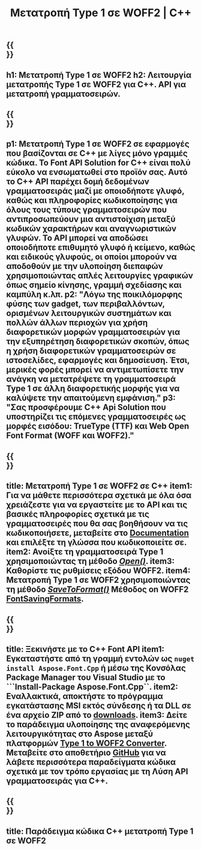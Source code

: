 ﻿---
translation: true
template: /_templates/conversion-child-cpp.md
title: Μετατροπή Type 1 σε WOFF2 | C++
description: Μετατρέψτε Type 1 σε γραμματοσειρές WOFF2 χρησιμοποιώντας αυτό το C++ API. Η λειτουργία μετατροπής λειτουργεί σε Windows και Linux και σε οποιοδήποτε περιβάλλον ανάπτυξης που υποστηρίζει C++.
metakeywords: c++ Type 1 σε WOFF2, Type 1 σε wOFF2 λύσεις c++, Type 1 σε wOFF2 conerter γραμματοσειρών cpp
url: /cpp/conversion/type1-to-woff2/
family: font
platformtag: cpp
feature: conversion
otherformats: WOFF TTF
---

{{<section banner>}}
---
h1: Μετατροπή Type 1 σε WOFF2
h2: Λειτουργία μετατροπής Type 1 σε WOFF2 για C++. API για μετατροπή γραμματοσειρών.
---

{{<section overview>}}
---
p1: Μετατροπή Type 1 σε WOFF2 σε εφαρμογές που βασίζονται σε С++ με λίγες μόνο γραμμές κώδικα. Το Font API Solution for С++ είναι πολύ εύκολο να ενσωματωθεί στο προϊόν σας. Αυτό το C++ API παρέχει δομή δεδομένων γραμματοσειράς μαζί με οποιοδήποτε γλυφό, καθώς και πληροφορίες κωδικοποίησης για όλους τους τύπους γραμματοσειρών που αντιπροσωπεύουν μια αντιστοίχιση μεταξύ κωδικών χαρακτήρων και αναγνωριστικών γλυφών. Το API μπορεί να αποδώσει οποιοδήποτε επιθυμητό γλυφό ή κείμενο, καθώς και ειδικούς γλυφούς, οι οποίοι μπορούν να αποδοθούν με την υλοποίηση διεπαφών χρησιμοποιώντας απλές λειτουργίες γραφικών όπως σημείο κίνησης, γραμμή σχεδίασης και καμπύλη κ.λπ.
p2: "Λόγω της ποικιλόμορφης φύσης των gadget, των περιβαλλόντων, ορισμένων λειτουργικών συστημάτων και πολλών άλλων περιοχών για χρήση διαφορετικών μορφών γραμματοσειρών για την εξυπηρέτηση διαφορετικών σκοπών, όπως η χρήση διαφορετικών γραμματοσειρών σε ιστοσελίδες, εφαρμογές και δημοσίευση. Έτσι, μερικές φορές μπορεί να αντιμετωπίσετε την ανάγκη να μετατρέψετε τη γραμματοσειρά Type 1 σε άλλη διαφορετικής μορφής για να καλύψετε την απαιτούμενη εμφάνιση."
p3: "Σας προσφέρουμε С++ Api Solution που υποστηρίζει τις επόμενες γραμματοσειρές ως μορφές εισόδου: TrueType (TTF) και Web Open Font Format (WOFF και WOFF2)."
---

{{<section feature1>}}
---
title: Μετατροπή Type 1 σε WOFF2 σε C++
item1: Για να μάθετε περισσότερα σχετικά με όλα όσα χρειάζεστε για να εργαστείτε με το API και τις βασικές πληροφορίες σχετικά με τις γραμματοσειρές που θα σας βοηθήσουν να τις κωδικοποιήσετε, μεταβείτε στο [Documentation](https://docs.aspose.com/font/) και επιλέξτε τη γλώσσα που κωδικοποιείτε σε.
item2: Ανοίξτε τη γραμματοσειρά Type 1 χρησιμοποιώντας τη μέθοδο [*Open()*](https://reference.aspose.com/font/cpp/class/aspose.font.font#ac2387bf04ccb5bac51cf37984d4ebf33).
item3: Καθορίστε τις ρυθμίσεις εξόδου WOFF2.
item4: Μετατροπή Type 1 σε WOFF2 χρησιμοποιώντας τη μέθοδο [*SaveToFormat()*](https://reference.aspose.com/font/cpp/class/aspose.font.font#a670ea97404fd72c2e51b0e8c543c8a45) Μέθοδος on WOFF2 [FontSavingFormats](https://reference.aspose.com/font/cpp/namespace/aspose.font#a93d0dcc7c00f5c7027d60e14a5433c74).
---

{{<section feature2>}}
---
title: Ξεκινήστε με το C++ Font API
item1: Εγκαταστήστε από τη γραμμή εντολών ως ```nuget install Aspose.Font.Cpp``` ή μέσω της Κονσόλας Package Manager του Visual Studio με το ```Install-Package Aspose.Font.Cpp``.
item2: Εναλλακτικά, αποκτήστε το πρόγραμμα εγκατάστασης MSI εκτός σύνδεσης ή τα DLL σε ένα αρχείο ZIP από το [downloads](https://releases.aspose.com/font/cpp/).
item3: Δείτε το παράδειγμα υλοποίησης της αναφερόμενης λειτουργικότητας στο Aspose μεταξύ πλατφορμών [Type 1 to WOFF2 Converter](https://products.aspose.app/font/conversion/type1-to-woff2). Μεταβείτε στο αποθετήριο [GitHub](https://github.com/aspose-font/Aspose.Font-Documentation/tree/master/cpp-examples) για να λάβετε περισσότερα παραδείγματα κώδικα σχετικά με τον τρόπο εργασίας με τη Λύση API γραμματοσειράς για C++.
---

{{<section codeexample>}}
---
title: Παράδειγμα κώδικα C++ μετατροπή Type 1 σε WOFF2
---





